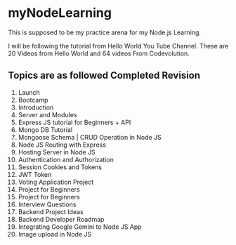 # myNodeLearning
This is supposed to be my practice arena for my Node.js Learning.

I will be following the tutorial from Hello World You Tube Channel.
These are 20 Videos from Hello World and 64 videos From Codevolution.

Topics are as followed                                              Completed                  Revision
--------------------------------------------------------------------------------------------------------------------
1.  Launch
2.  Bootcamp
3.  Introduction
4.  Server and Modules
5.  Express JS tutorial for Beginners + API
6.  Mongo DB Tutorial
7.  Mongoose Schema | CRUD Operation in Node JS
8.  Node JS Routing with Express
9.  Hosting Server in Node JS
10. Authentication and Authorization
11. Session Cookies and Tokens
12. JWT Token
13. Voting Application Project
14. Project for Beginners
15. Project for Beginners
16. Interview Questions
17. Backend Project Ideas
18. Backend Developer Roadmap
19. Integrating Google Gemini to Node JS App
20. Image upload in Node JS
